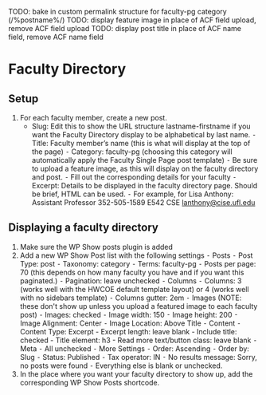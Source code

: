 TODO: bake in custom permalink structure for faculty-pg category (/%postname%/)
TODO: display feature image in place of ACF field upload, remove ACF field upload
TODO: display post title in place of ACF name field, remove ACF name field

# Faculty Directory

## Setup
1.	For each faculty member, create a new post. 
	- Slug: Edit this to show the URL structure lastname-firstname if you want the Faculty Directory display to be alphabetical by last name.
	⁃	Title: Faculty member’s name (this is what will display at the top of the page)
	⁃	Category: faculty-pg (choosing this category will automatically apply the Faculty Single Page post template)
	⁃	Be sure to upload a feature image, as this will display on the faculty directory and post.
	⁃	Fill out the corresponding details for your faculty
	⁃	Excerpt: Details to be displayed in the faculty directory page. Should be brief, HTML can be used. 
		⁃	For example, for Lisa Anthony: 
			Assistant Professor
			352-505-1589
			E542 CSE
			<a href="mailto:lanthony@cise.ufl.edu">lanthony@cise.ufl.edu</a>

## Displaying a faculty directory
1.	Make sure the WP Show posts plugin is added
2.	Add a new WP Show Post list with the following settings
	⁃	Posts
		⁃	Post Type: post
		⁃	Taxonomy: category
		⁃	Terms: faculty-pg
		⁃	Posts per page: 70 (this depends on how many faculty you have and if you want this paginated.)
		⁃	Pagination: leave unchecked
	⁃	Columns
		⁃	Columns: 3 (works well with the HWCOE default template layout) or 4 (works well with no sidebars template)
		⁃	Columns gutter: 2em
	⁃	Images (NOTE: these don't show up unless you upload a featured image to each faculty post)
		⁃	Images: checked
		⁃	Image width: 150
		⁃	Image height: 200
		⁃	Image Alignment: Center
		⁃	Image Location: Above Title
	⁃	Content
		⁃	Content Type: Excerpt
		- Excerpt length: leave blank
		- Include title: checked
		- Title element: h3
		- Read more text/button class: leave blank
	⁃	Meta
		⁃	All unchecked
	⁃	More Settings
		⁃	Order: Ascending
		⁃	Order by: Slug
		⁃	Status: Published
		⁃	Tax operator: IN
		⁃	No results message: Sorry, no posts were found
		⁃	Everything else is blank or unchecked.
3.	In the place where you want your faculty directory to show up, add the corresponding WP Show Posts shortcode.


